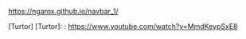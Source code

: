 https://ngarox.github.io/navbar_1/

   [Turtor]
   [Turtor]: : https://www.youtube.com/watch?v=MmdKeypSxE8
